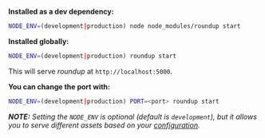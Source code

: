 **Installed as a dev dependency:**

```bash
NODE_ENV=(development|production) node node_modules/roundup start
```

**Installed globally:**

```bash
NODE_ENV=(development|production) roundup start
```

This will serve _roundup_ at `http://localhost:5000`.

**You can change the port with:**

```bash
NODE_ENV=(development|production) PORT=<port> roundup start
```

_**NOTE:** Setting the `NODE_ENV` is optional (default is `development`), but it allows you to serve different assets based on your [configuration](/configuration/options#assets)._
